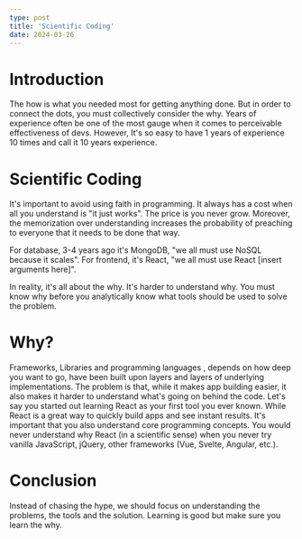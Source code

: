 ```yaml
---
type: post
title: 'Scientific Coding'
date: 2024-03-26
---
```


# Introduction

The how is what you needed most for getting anything done. But in order to connect the dots, you must collectively consider the why.
Years of experience often be one of the most gauge when it comes to perceivable effectiveness of devs.
However, It's so easy to have 1 years of experience 10 times and call it 10 years experience.

# Scientific Coding

It's important to avoid using faith in programming. It always has a cost when all you understand is "it just works". The price is you never grow. Moreover, the memorization over understanding increases the probability of preaching to everyone that it needs to be done that way.

For database, 3-4 years ago it's MongoDB, "we all must use NoSQL because it scales".
For frontend, it's React, "we all must use React [insert arguments here]".

In reality, it's all about the why. It's harder to understand why. You must know why before you analytically know what tools should be used to solve the problem.

# Why?

Frameworks, Libraries and programming languages , depends on how deep you want to go, have been built upon layers and layers of underlying implementations. The problem is that, while it makes app building easier, it also makes it harder to understand what's going on behind the code. Let's say you started out learning React as your first tool you ever known. While React is a great way to quickly build apps and see instant results. It's important that you also understand core programming concepts. You would never understand why React (in a scientific sense) when you never try vanilla JavaScript, jQuery, other frameworks (Vue, Svelte, Angular, etc.).

# Conclusion

Instead of chasing the hype, we should focus on understanding the problems, the tools and the solution. Learning is good but make sure you learn the why.
